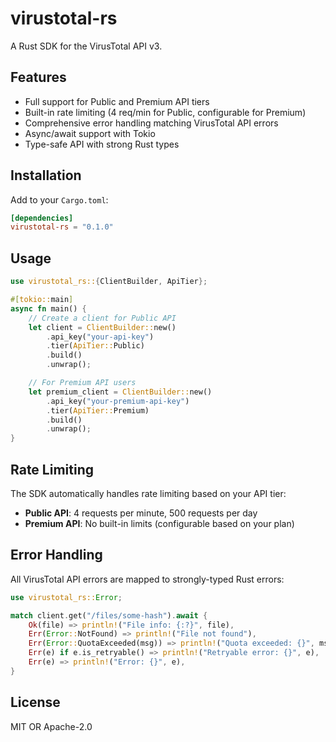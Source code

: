 # virustotal-rs

A Rust SDK for the VirusTotal API v3.

## Features

- Full support for Public and Premium API tiers
- Built-in rate limiting (4 req/min for Public, configurable for Premium)
- Comprehensive error handling matching VirusTotal API errors
- Async/await support with Tokio
- Type-safe API with strong Rust types

## Installation

Add to your `Cargo.toml`:

```toml
[dependencies]
virustotal-rs = "0.1.0"
```

## Usage

```rust
use virustotal_rs::{ClientBuilder, ApiTier};

#[tokio::main]
async fn main() {
    // Create a client for Public API
    let client = ClientBuilder::new()
        .api_key("your-api-key")
        .tier(ApiTier::Public)
        .build()
        .unwrap();

    // For Premium API users
    let premium_client = ClientBuilder::new()
        .api_key("your-premium-api-key")
        .tier(ApiTier::Premium)
        .build()
        .unwrap();
}
```

## Rate Limiting

The SDK automatically handles rate limiting based on your API tier:

- **Public API**: 4 requests per minute, 500 requests per day
- **Premium API**: No built-in limits (configurable based on your plan)

## Error Handling

All VirusTotal API errors are mapped to strongly-typed Rust errors:

```rust
use virustotal_rs::Error;

match client.get("/files/some-hash").await {
    Ok(file) => println!("File info: {:?}", file),
    Err(Error::NotFound) => println!("File not found"),
    Err(Error::QuotaExceeded(msg)) => println!("Quota exceeded: {}", msg),
    Err(e) if e.is_retryable() => println!("Retryable error: {}", e),
    Err(e) => println!("Error: {}", e),
}
```

## License

MIT OR Apache-2.0